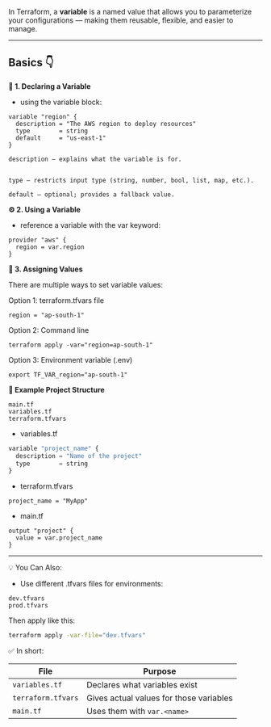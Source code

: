 In Terraform, a **variable** is a named value that allows you to parameterize your configurations — making them reusable, flexible, and easier to manage.

---
**Basics 👇**
-
**🧱 1. Declaring a Variable**

- using the variable block:

```
variable "region" {
  description = "The AWS region to deploy resources"
  type        = string
  default     = "us-east-1"
}
```

    description – explains what the variable is for.


    type – restricts input type (string, number, bool, list, map, etc.).

    default – optional; provides a fallback value.

**⚙️ 2. Using a Variable**

- reference a variable with the var keyword:

```
provider "aws" {
  region = var.region
}
```


**💬 3. Assigning Values**

There are multiple ways to set variable values:

Option 1: terraform.tfvars file

    region = "ap-south-1"

Option 2: Command line
```
terraform apply -var="region=ap-south-1"
```
Option 3: Environment variable (.env)
  ```
  export TF_VAR_region="ap-south-1"
```



**🧠  Example Project Structure**
```
main.tf
variables.tf
terraform.tfvars
```

- variables.tf

```js
variable "project_name" {
  description = "Name of the project"
  type        = string
}
```

- terraform.tfvars

```
project_name = "MyApp"
```

- main.tf
```
output "project" {
  value = var.project_name
}
```


---

💡 You Can Also:

- Use different .tfvars files for environments:

```
dev.tfvars
prod.tfvars
```

Then apply like this:
```bash
terraform apply -var-file="dev.tfvars"
```

✅ In short:

| File               | Purpose                                 |
| ------------------ | --------------------------------------- |
| `variables.tf`     | Declares what variables exist           |
| `terraform.tfvars` | Gives actual values for those variables |
| `main.tf`          | Uses them with `var.<name>`             |
